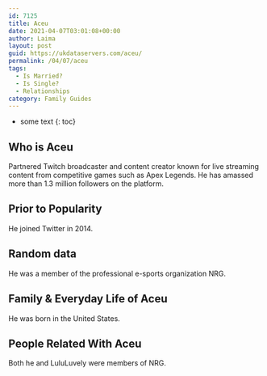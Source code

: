 ```yaml
---
id: 7125
title: Aceu
date: 2021-04-07T03:01:08+00:00
author: Laima
layout: post
guid: https://ukdataservers.com/aceu/
permalink: /04/07/aceu
tags:
  - Is Married?
  - Is Single?
  - Relationships
category: Family Guides
---
```


* some text
{: toc}


## Who is Aceu
                  
                  
                  
Partnered Twitch broadcaster and content creator known for live streaming content from competitive games such as Apex Legends. He has amassed more than 1.3 million followers on the platform.
                  
              
            
              
            
                
                
                
## Prior to Popularity
                  
                  
                  
He joined Twitter in 2014.
                  
              
            
              
            
                
                
                
## Random data
                  
                  
                  
He was a member of the professional e-sports organization NRG.
                  
              
            
              
            
                
                
                
## Family & Everyday Life of Aceu
                  
                  
                  
He was born in the United States.
                  
              
            
              
            
                
                
                
## People Related With Aceu
                  
                  
                  
Both he and LuluLuvely were members of NRG. 
                  
              
            
              
            
                
              
            
              
              
            
            
              
            
          
          
          